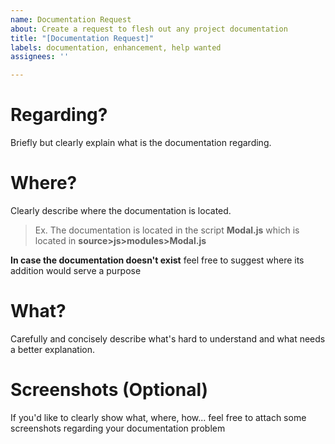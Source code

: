 ```yaml
---
name: Documentation Request
about: Create a request to flesh out any project documentation
title: "[Documentation Request]"
labels: documentation, enhancement, help wanted
assignees: ''

---
```


# Regarding?
Briefly but clearly explain what is the documentation regarding.

# Where?
Clearly describe where the documentation is located.

> Ex. The documentation is located in the script **Modal.js**
> which is located in **source>js>modules>Modal.js**

**In case the documentation doesn't exist** feel free to suggest where its addition would serve a purpose

# What?
Carefully and concisely describe what's hard to understand and what needs a better explanation.

# Screenshots (Optional)
If you'd like to clearly show what, where, how... feel free to attach some screenshots regarding your documentation problem
